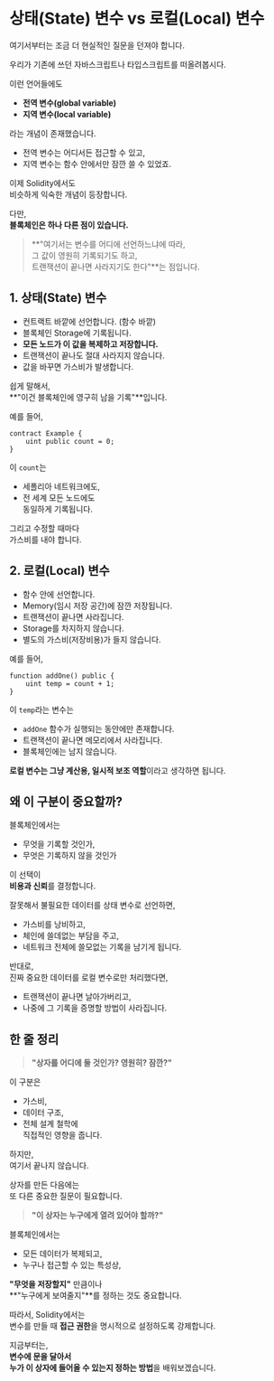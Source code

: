# **상태(State) 변수 vs 로컬(Local) 변수**

여기서부터는 조금 더 현실적인 질문을 던져야 합니다.

우리가 기존에 쓰던 자바스크립트나 타입스크립트를 떠올려봅시다.

이런 언어들에도

- **전역 변수(global variable)**
- **지역 변수(local variable)**

라는 개념이 존재했습니다.

- 전역 변수는 어디서든 접근할 수 있고,
- 지역 변수는 함수 안에서만 잠깐 쓸 수 있었죠.

이제 Solidity에서도  
비슷하게 익숙한 개념이 등장합니다.

다만,  
**블록체인은 하나 다른 점이 있습니다.**

> **"여기서는 변수를 어디에 선언하느냐에 따라,  
> 그 값이 영원히 기록되기도 하고,  
> 트랜잭션이 끝나면 사라지기도 한다"**는 점입니다.

## **1. 상태(State) 변수**

- 컨트랙트 바깥에 선언합니다. (함수 바깥)
- 블록체인 Storage에 기록됩니다.
- **모든 노드가 이 값을 복제하고 저장합니다.**
- 트랜잭션이 끝나도 절대 사라지지 않습니다.
- 값을 바꾸면 가스비가 발생합니다.

쉽게 말해서,  
**"이건 블록체인에 영구히 남을 기록"**입니다.

예를 들어,

```solidity
contract Example {
    uint public count = 0;
}
```

이 `count`는

- 세폴리아 네트워크에도,
- 전 세계 모든 노드에도  
  동일하게 기록됩니다.

그리고 수정할 때마다  
가스비를 내야 합니다.

## **2. 로컬(Local) 변수**

- 함수 안에 선언합니다.
- Memory(임시 저장 공간)에 잠깐 저장됩니다.
- 트랜잭션이 끝나면 사라집니다.
- Storage를 차지하지 않습니다.
- 별도의 가스비(저장비용)가 들지 않습니다.

예를 들어,

```solidity
function addOne() public {
    uint temp = count + 1;
}
```

이 `temp`라는 변수는

- `addOne` 함수가 실행되는 동안에만 존재합니다.
- 트랜잭션이 끝나면 메모리에서 사라집니다.
- 블록체인에는 남지 않습니다.

**로컬 변수는 그냥 계산용, 일시적 보조 역할**이라고 생각하면 됩니다.

## **왜 이 구분이 중요할까?**

블록체인에서는

- 무엇을 기록할 것인가,
- 무엇은 기록하지 않을 것인가

이 선택이  
**비용과 신뢰**를 결정합니다.

잘못해서 불필요한 데이터를 상태 변수로 선언하면,

- 가스비를 낭비하고,
- 체인에 쓸데없는 부담을 주고,
- 네트워크 전체에 쓸모없는 기록을 남기게 됩니다.

반대로,  
진짜 중요한 데이터를 로컬 변수로만 처리했다면,

- 트랜잭션이 끝나면 날아가버리고,
- 나중에 그 기록을 증명할 방법이 사라집니다.

## **한 줄 정리**

> **"상자를 어디에 둘 것인가? 영원히? 잠깐?"**

이 구분은

- 가스비,
- 데이터 구조,
- 전체 설계 철학에  
  직접적인 영향을 줍니다.

하지만,  
여기서 끝나지 않습니다.

상자를 만든 다음에는  
또 다른 중요한 질문이 필요합니다.

> **"이 상자는 누구에게 열려 있어야 할까?"**

블록체인에서는

- 모든 데이터가 복제되고,
- 누구나 접근할 수 있는 특성상,

**"무엇을 저장할지"** 만큼이나  
**"누구에게 보여줄지"**를 정하는 것도 중요합니다.

따라서, Solidity에서는  
변수를 만들 때 **접근 권한**을 명시적으로 설정하도록 강제합니다.

지금부터는,  
**변수에 문을 달아서  
누가 이 상자에 들어올 수 있는지 정하는 방법**을 배워보겠습니다.
